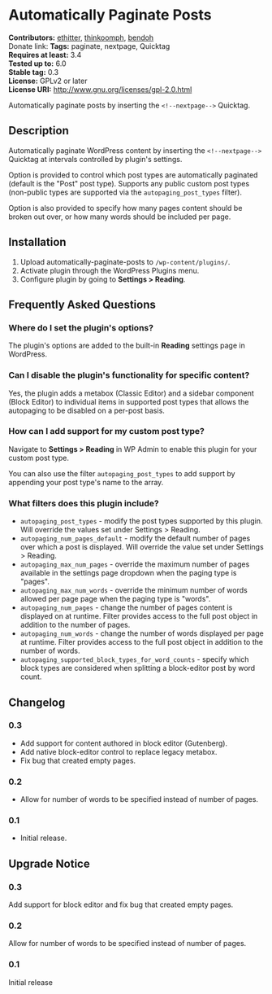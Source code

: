 # Automatically Paginate Posts #
**Contributors:** [ethitter](https://profiles.wordpress.org/ethitter/), [thinkoomph](https://profiles.wordpress.org/thinkoomph/), [bendoh](https://profiles.wordpress.org/bendoh/)  
Donate link:
**Tags:** paginate, nextpage, Quicktag  
**Requires at least:** 3.4  
**Tested up to:** 6.0  
**Stable tag:** 0.3  
**License:** GPLv2 or later  
**License URI:** http://www.gnu.org/licenses/gpl-2.0.html  

Automatically paginate posts by inserting the `<!--nextpage-->` Quicktag.

## Description ##

Automatically paginate WordPress content by inserting the `<!--nextpage-->` Quicktag at intervals controlled by plugin's settings.

Option is provided to control which post types are automatically paginated (default is the "Post" post type). Supports any public custom post types (non-public types are supported via the `autopaging_post_types` filter).

Option is also provided to specify how many pages content should be broken out over, or how many words should be included per page.

## Installation ##

1. Upload automatically-paginate-posts to `/wp-content/plugins/`.
2. Activate plugin through the WordPress Plugins menu.
3. Configure plugin by going to **Settings > Reading**.

## Frequently Asked Questions ##

### Where do I set the plugin's options? ###
The plugin's options are added to the built-in **Reading** settings page in WordPress.

### Can I disable the plugin's functionality for specific content? ###
Yes, the plugin adds a metabox (Classic Editor) and a sidebar component (Block Editor) to individual items in supported post types that allows the autopaging to be disabled on a per-post basis.

### How can I add support for my custom post type? ###
Navigate to **Settings > Reading** in WP Admin to enable this plugin for your custom post type.

You can also use the filter `autopaging_post_types` to add support by appending your post type's name to the array.

### What filters does this plugin include? ###
* `autopaging_post_types` - modify the post types supported by this plugin. Will override the values set under Settings > Reading.
* `autopaging_num_pages_default` - modify the default number of pages over which a post is displayed. Will override the value set under Settings > Reading.
* `autopaging_max_num_pages` - override the maximum number of pages available in the settings page dropdown when the paging type is "pages".
* `autopaging_max_num_words` - override the minimum number of words allowed per page page when the paging type is "words".
* `autopaging_num_pages` - change the number of pages content is displayed on at runtime. Filter provides access to the full post object in addition to the number of pages.
* `autopaging_num_words` - change the number of words displayed per page at runtime. Filter provides access to the full post object in addition to the number of words.
* `autopaging_supported_block_types_for_word_counts` - specify which block types are considered when splitting a block-editor post by word count.

## Changelog ##

### 0.3 ###
* Add support for content authored in block editor (Gutenberg).
* Add native block-editor control to replace legacy metabox.
* Fix bug that created empty pages.

### 0.2 ###
* Allow for number of words to be specified instead of number of pages.

### 0.1 ###
* Initial release.

## Upgrade Notice ##

### 0.3 ###
Add support for block editor and fix bug that created empty pages.

### 0.2 ###
Allow for number of words to be specified instead of number of pages.

### 0.1 ###
Initial release
